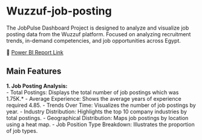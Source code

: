 # Wuzzuf-job-posting
The JobPulse Dashboard Project is designed to analyze and visualize job posting data from the Wuzzuf platform. Focused on analyzing recruitment trends, in-demand competencies, and job opportunities across Egypt.

🔗 [Power BI Report Link](https://app.powerbi.com/view?r=eyJrIjoiNzg4YzM5ZTYtZjVjYS00OWY2LTk2OGEtNjk0OWUxYWVmMjk5IiwidCI6Ijk1Y2Q0NmVkLTYwMzktNDczOC04NTA3LWQ0ODYxNjBkZWIyZSJ9)

## Main Features
 **1. Job Posting Analysis:**      
        - Total Postings: Displays the total number of job postings which was 1.75K.*
       - Average Experience: Shows the average years of experience required 4.85.
       - Trends Over Time: Visualizes the number of job postings by year. 
       - Industry Distribution: Highlights the top 10 company industries by total postings.
       - Geographical Distribution: Maps job postings by location using a heat map.
       - Job Position Type Breakdown: Illustrates the proportion of job types. 





